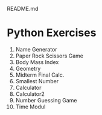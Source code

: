 README.md 
# Python Exercises
1. Name Generator
2. Paper Rock Scissors Game
3. Body Mass Index
4. Geometry
5. Midterm Final Calc.
6. Smallest Number
7. Calculator
8. Calculator2
9. Number Guessing Game
10. Time Modul
